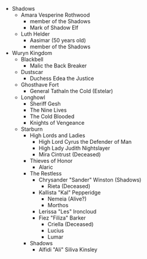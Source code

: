 - Shadows
	- Amara Vesperine Rothwood
		- member of the Shadows
		- Mark of Shadow Elf
	- Luth Helder
		- Aasimar (50 years old)
		- member of the Shadows
- Wuryn Kingdom
	- Blackbell
		- Malic the Back Breaker
	- Dustscar
		- Duchess Edea the Justice
	- Ghosthave Fort
		- General Tathaln the Cold (Estelar)
	- Longhowl
		- Sheriff Gesh
		- The Nine Lives
		- The Cold Blooded
		- Knights of Vengeance
	- Starburn
		- High Lords and Ladies
			- High Lord Cyrus the Defender of Man
			- High Lady Judith Nightslayer
			- Mira Cintrust (Deceased)
		- Thieves of Honor
			- Alaric
		- The Restless
			- Chrysander "Sander" Winston (Shadows)
				- Rieta (Deceased)
			- Kallista "Kal" Pepperidge
				- Nemeia (Alive?)
				- Morthos
			- Lerissa "Les" Ironcloud
			- Fiez "Filiza" Barker
				- Criella (Deceased)
				- Lucius
				- Lumar
		- Shadows
			- Alfidi "Ali" Siliva Kinsley